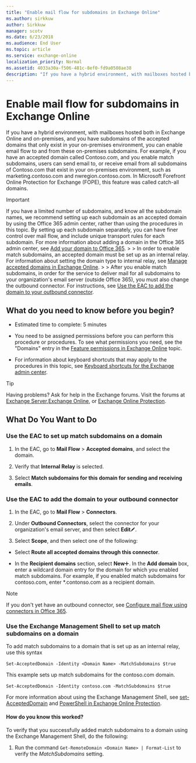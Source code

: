 ```yaml
---
title: "Enable mail flow for subdomains in Exchange Online"
ms.author: sirkkuw
author: Sirkkuw
manager: scotv
ms.date: 6/23/2018
ms.audience: End User
ms.topic: article
ms.service: exchange-online
localization_priority: Normal
ms.assetid: 4033a30a-f506-481c-8ef0-fd9a0508ae38
description: "If you have a hybrid environment, with mailboxes hosted both in Exchange Online and on-premises, and you have subdomains of the accepted domains that only exist in your on-premises environment, you can enable email flow to and from these on-premises subdomains. For example, if you have an accepted domain called Contoso.com, and you enable match subdomains, users can send email to, or receive email from all subdomains of Contoso.com that exist in your on-premises environment, such as marketing.contoso.com and nwregion.contoso.com. In Microsoft Forefront Online Protection for Exchange (FOPE), this feature was called catch-all domains."
---
```


# Enable mail flow for subdomains in Exchange Online

If you have a hybrid environment, with mailboxes hosted both in Exchange Online and on-premises, and you have subdomains of the accepted domains that only exist in your on-premises environment, you can enable email flow to and from these on-premises subdomains. For example, if you have an accepted domain called Contoso.com, and you enable match subdomains, users can send email to, or receive email from all subdomains of Contoso.com that exist in your on-premises environment, such as marketing.contoso.com and nwregion.contoso.com. In Microsoft Forefront Online Protection for Exchange (FOPE), this feature was called catch-all domains.
  
> [!IMPORTANT]
> If you have a limited number of subdomains, and know all the subdomain names, we recommend setting up each subdomain as an accepted domain by using the Office 365 admin center, rather than using the procedures in this topic. By setting up each subdomain separately, you can have finer control over mail flow, and include unique transport rules for each subdomain. For more information about adding a domain in the Office 365 admin center, see [Add your domain to Office 365](https://go.microsoft.com/fwlink/p/?LinkId=282303). > > In order to enable match subdomains, an accepted domain must be set up as an internal relay. For information about setting the domain type to internal relay, see [Manage accepted domains in Exchange Online](manage-accepted-domains.md). > > After you enable match subdomains, in order for the service to deliver mail for all subdomains to your organization's email server (outside Office 365), you must also change the outbound connector. For instructions, see [Use the EAC to add the domain to your outbound connector](enable-mail-flow-for-subdomains.md#outboundconnector). 
  
## What do you need to know before you begin?

- Estimated time to complete: 5 minutes
    
- You need to be assigned permissions before you can perform this procedure or procedures. To see what permissions you need, see the "Domains" entry in the [Feature permissions in Exchange Online](../../permissions-exo/feature-permissions.md) topic. 
    
- For information about keyboard shortcuts that may apply to the procedures in this topic, see [Keyboard shortcuts for the Exchange admin center](../../accessibility/keyboard-shortcuts-in-admin-center.md).
    
> [!TIP]
> Having problems? Ask for help in the Exchange forums. Visit the forums at [Exchange Server](https://go.microsoft.com/fwlink/p/?linkId=60612),[Exchange Online](https://go.microsoft.com/fwlink/p/?linkId=267542), or [Exchange Online Protection](https://go.microsoft.com/fwlink/p/?linkId=285351). 
  
## What Do You Want to Do

### Use the EAC to set up match subdomains on a domain

1. In the EAC, go to **Mail Flow** \> **Accepted domains**, and select the domain. 
    
2. Verify that **Internal Relay** is selected. 
    
3. Select **Match subdomains for this domain for sending and receiving emails**.
    
### Use the EAC to add the domain to your outbound connector
<a name="outboundconnector"> </a>

1. In the EAC, go to **Mail Flow** \> **Connectors**. 
    
2. Under **Outbound Connectors**, select the connector for your organization's email server, and then select **Edit**![Edit icon](../../media/ITPro_EAC_EditIcon.gif). 
    
3. Select **Scope**, and then select one of the following:
    
  - Select **Route all accepted domains through this connector**.
    
  - In the **Recipient domains** section, select **New**![Add Icon](../../media/ITPro_EAC_AddIcon.gif). In the **Add domain** box, enter a wildcard domain entry for the domain for which you enabled match subdomains. For example, if you enabled match subdomains for contoso.com, enter \*.contonso.com as a recipient domain. 
    
> [!NOTE]
> If you don't yet have an outbound connector, see [Configure mail flow using connectors in Office 365](../../mail-flow-best-practices/use-connectors-to-configure-mail-flow/use-connectors-to-configure-mail-flow.md). 
  
### Use the Exchange Management Shell to set up match subdomains on a domain
<a name="outboundconnector"> </a>

To add match subdomains to a domain that is set up as an internal relay, use this syntax
  
```
Set-AcceptedDomain -Identity <Domain Name> -MatchSubdomains $true 
```

This example sets up match subdomains for the contoso.com domain.
  
```
Set-AcceptedDomain -Identity contoso.com -MatchSubdomains $true 
```

For more information about using the Exchange Management Shell, see [set-AcceptedDomain](http://technet.microsoft.com/library/2ef9a20b-0974-45d0-9dae-23bab22d736e.aspx) and [PowerShell in Exchange Online Protection](http://technet.microsoft.com/library/f7918a88-774a-405e-945b-bc2f5ee9f748.aspx).
  
#### How do you know this worked?

To verify that you successfully added match subdomains to a domain using the Exchange Management Shell, do the following:
  
1. Run the command  `Get-RemoteDomain <Domain Name> | Format-List` to verify the  _MatchSubdomains_ setting. 
    

